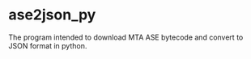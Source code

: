 # ase2json_py
The program intended to download MTA ASE bytecode and convert to JSON format in python.
